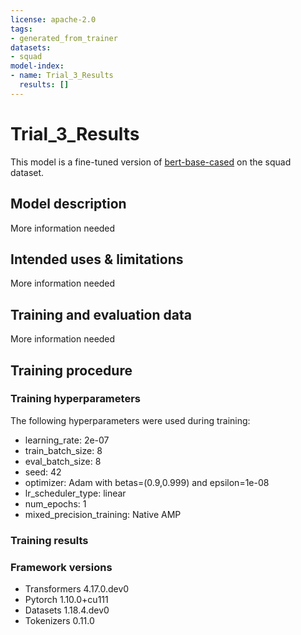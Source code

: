 ```yaml
---
license: apache-2.0
tags:
- generated_from_trainer
datasets:
- squad
model-index:
- name: Trial_3_Results
  results: []
---
```


<!-- This model card has been generated automatically according to the information the Trainer had access to. You
should probably proofread and complete it, then remove this comment. -->

# Trial_3_Results

This model is a fine-tuned version of [bert-base-cased](https://huggingface.co/bert-base-cased) on the squad dataset.

## Model description

More information needed

## Intended uses & limitations

More information needed

## Training and evaluation data

More information needed

## Training procedure

### Training hyperparameters

The following hyperparameters were used during training:
- learning_rate: 2e-07
- train_batch_size: 8
- eval_batch_size: 8
- seed: 42
- optimizer: Adam with betas=(0.9,0.999) and epsilon=1e-08
- lr_scheduler_type: linear
- num_epochs: 1
- mixed_precision_training: Native AMP

### Training results



### Framework versions

- Transformers 4.17.0.dev0
- Pytorch 1.10.0+cu111
- Datasets 1.18.4.dev0
- Tokenizers 0.11.0
